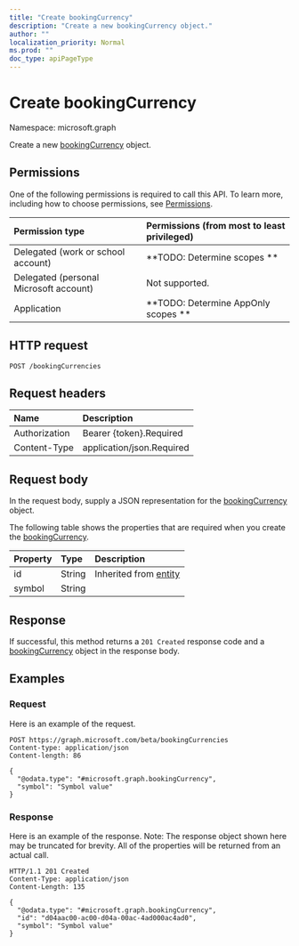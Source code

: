 ```yaml
---
title: "Create bookingCurrency"
description: "Create a new bookingCurrency object."
author: ""
localization_priority: Normal
ms.prod: ""
doc_type: apiPageType
---
```


# Create bookingCurrency

Namespace: microsoft.graph

Create a new [bookingCurrency](../resources/bookingcurrency.md) object.

## Permissions
One of the following permissions is required to call this API. To learn more, including how to choose permissions, see [Permissions](/concepts/permissions-reference.md).

|Permission type|Permissions (from most to least privileged)|
|:---|:---|
|Delegated (work or school account)|**TODO: Determine scopes **|
|Delegated (personal Microsoft account)|Not supported.|
|Application|**TODO: Determine AppOnly scopes **|

## HTTP request
<!-- {
  "blockType": "ignored"
}
-->
``` http
POST /bookingCurrencies
```

## Request headers
|Name|Description|
|:---|:---|
|Authorization|Bearer {token}.Required|
|Content-Type|application/json.Required|

## Request body
In the request body, supply a JSON representation for the [bookingCurrency](../resources/bookingcurrency.md) object.

The following table shows the properties that are required when you create the [bookingCurrency](../resources/bookingcurrency.md).

|Property|Type|Description|
|:---|:---|:---|
|id|String| Inherited from [entity](../resources/entity.md)|
|symbol|String||



## Response
If successful, this method returns a `201 Created` response code and a [bookingCurrency](../resources/bookingcurrency.md) object in the response body.

## Examples

### Request
Here is an example of the request.
<!-- {
  "blockType": "request",
  "name": "create_bookingcurrency_from_bookingcurrencies"
}
-->
``` http
POST https://graph.microsoft.com/beta/bookingCurrencies
Content-type: application/json
Content-length: 86

{
  "@odata.type": "#microsoft.graph.bookingCurrency",
  "symbol": "Symbol value"
}
```

### Response
Here is an example of the response. Note: The response object shown here may be truncated for brevity. All of the properties will be returned from an actual call.
<!-- {
  "blockType": "response",
  "truncated": true,
  "@odata.type": "microsoft.graph.bookingcurrency"
}
-->
``` http
HTTP/1.1 201 Created
Content-Type: application/json
Content-Length: 135

{
  "@odata.type": "#microsoft.graph.bookingCurrency",
  "id": "d04aac00-ac00-d04a-00ac-4ad000ac4ad0",
  "symbol": "Symbol value"
}
```

